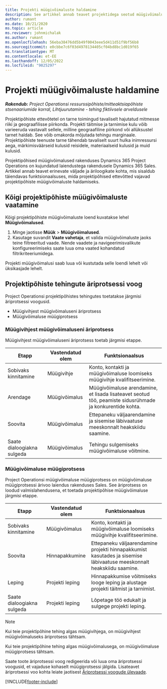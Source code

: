 ```yaml
---
title: Projekti müügivõimaluste haldamine
description: See artikkel annab teavet projektidega seotud müügivõimalustega töötamise kohta.
author: rumant
ms.date: 10/21/2020
ms.topic: article
ms.reviewer: johnmichalak
ms.author: rumant
ms.openlocfilehash: 56eba38476dd5b49f0043eee5d411d51f9bf56b8
ms.sourcegitcommit: e0cbbe7c6f03d4978134405cf04bd8bc1d019f65
ms.translationtype: MT
ms.contentlocale: et-EE
ms.lasthandoff: 12/05/2022
ms.locfileid: "9825297"
---
```

# <a name="manage-project-opportunities"></a>Projekti müügivõimaluste haldamine

_**Rakendub:** Project Operationsi ressurssipõhiste/mitteaktsiapõhiste stsenaariumide korral,  Lihtjuurutamine - tehing fiktiivsele arveldusele_

Projektipõhiste ettevõtetel on tarne toimingud tavaliselt hajutatud mitmesse riiki ja geograafilisse piirkonda. Projekti täitmise ja tarnimise kulu võib varieeruda vastavalt sellele, milline geograafiline piirkond või allüksustel tarnet haldab. See võib omakorda mõjutada tehingu marginaale. Projektipõhiste teenuste tarne tähendab tavaliselt suurt hulka inimressursi aega, märkimisväärseid kulusid reisidele, materiaalseid kulusid ja muid kulusid.

Projektipõhised müügivõimalused rakenduses Dynamics 365 Project Operations on kujundatud laiendustega rakendusele Dynamics 365 Sales. Artikkel annab teavet erinevate väljade ja äriloogikate kohta, mis sisaldub täiendavas funktsionaalsuses, mida projektipõhised ettevõtted vajavad projektipõhiste müügivõimaluste haldamiseks.

## <a name="view-all-project-based-opportunities"></a>Kõigi projektipõhiste müügivõimaluste vaatamine

Kõigi projektipõhiste müügivõimaluste loend kuvatakse lehel **Müügivõimalused**. 

1. Minge jaotisse **Müük** > **Müügivõimalused**.
2. Kasutage suvandit **Vaate vahetaja**, et valida müügivõimaluste jaoks teine filtreeritud vaade. Nende vaadete ja navigeerimisvalikute konfigureerimiseks saate luua oma vaated kohandatud filtrikriteeriumidega.

Projekti müügivõimalusi saab luua või kustutada selle loendi lehelt või üksikasjade lehelt.

## <a name="business-process-flow-for-project-based-deals"></a>Projektipõhiste tehingute äriprotsessi voog

Project Operationsi projektipõhistes tehingutes toetatakse järgmisi äriprotsessi voogusid.

- Müügivihjest müügivõimaluseni äriprotsess
- Müügivõimaluse müügiprotsess

### <a name="lead-to-opportunity-business-process"></a>Müügivihjest müügivõimaluseni äriprotsess 
Müügivihjest müügivõimaluseni äriprotsess toetab järgmisi etappe.

| Etapp | Vastendatud olem | Funktsionaalsus |
| --- | --- | --- |
| Sobivaks kinnitamine | Müügivihje | Konto, kontakti ja müügivõimaluse loomiseks müügivihje kvalifitseerimine. |
| Arendage | Müügivõimalus | Müügivõimaluse arendamine, et lisada lisateavet seotud töö, peamiste sidusrühmade ja konkurentide kohta. |
| Soovita | Müügivõimalus | Ettepaneku väljaarendamine ja sisemise läbivaatuse meeskonnalt heakskiidu saamine. |
| Saate dialoogiakna sulgeda | Müügivõimalus | Tehingu sulgemiseks müügivõimaluse võitmine. |

### <a name="opportunity-sales-process"></a>Müügivõimaluse müügiprotsess
Project Operationsi müügivõimaluse müügiprotsess on müügivõimaluse müügiprotsessi ärivoo laiendus rakenduses Sales. See äriprotsess on loodud valmislahendusena, et toetada projektipõhise müügivõimaluse järgmisi etappe.

| Etapp | Vastendatud olem | Funktsionaalsus |
| --- | --- | --- |
| Sobivaks kinnitamine | Müügivõimalus | Konto, kontakti ja müügivõimaluse loomiseks müügivihje kvalifitseerimine. |
| Soovita | Hinnapakkumine | Ettepaneku väljaarendamine projekti hinnapakkumist kasutades ja sisemise läbivaatuse meeskonnalt heakskiidu saamine. |
| Leping | Projekti leping | Hinnapakkumise võitmiseks looge leping ja alustage projekti täitmist ja tarnimist. |
| Saate dialoogiakna sulgeda | Projekti leping | Lõpetage töö edukalt ja sulgege projekti leping. |

> [!NOTE]
> Kui teie projektipõhine tehing algas müügivihjega, on müügivihjest müügivõimaluseks äriprotsess tähtsam.
>
> Kui teie projektipõhine tehing algas müügivõimalusega, on müügivõimaluse müügiprotsess tähtsam.

Saate toote äriprotsessi voog redigeerida või luua oma äriprotsessi voogusid, et vajaduse kohaselt müügiprotsessi jälgida. Lisateavet äriprotsessi voo kohta leiate jaotisest [Äriprotsessi voogude ülevaade](/dynamics365/customerengagement/on-premises/customize/business-process-flows-overview).


[!INCLUDE[footer-include](../includes/footer-banner.md)]
